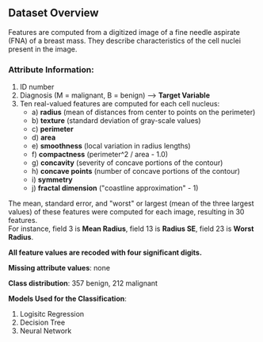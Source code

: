 ## Dataset Overview

Features are computed from a digitized image of a fine needle aspirate (FNA) of a breast mass. They describe characteristics of the cell nuclei present in the image.

### Attribute Information:

1. ID number
2. Diagnosis (M = malignant, B = benign) --> **Target Variable**
3. Ten real-valued features are computed for each cell nucleus:
    - a) **radius** (mean of distances from center to points on the perimeter)
    - b) **texture** (standard deviation of gray-scale values)
    - c) **perimeter**
    - d) **area**
    - e) **smoothness** (local variation in radius lengths)
    - f) **compactness** (perimeter^2 / area - 1.0)
    - g) **concavity** (severity of concave portions of the contour)
    - h) **concave points** (number of concave portions of the contour)
    - i) **symmetry**
    - j) **fractal dimension** ("coastline approximation" - 1)

The mean, standard error, and "worst" or largest (mean of the three largest values) of these features were computed for each image, resulting in 30 features.  
For instance, field 3 is **Mean Radius**, field 13 is **Radius SE**, field 23 is **Worst Radius**.

**All feature values are recoded with four significant digits.**

**Missing attribute values**: none

**Class distribution**: 357 benign, 212 malignant

**Models Used for the Classification**:
1. Logisitc Regression
2. Decision Tree
3. Neural Network
